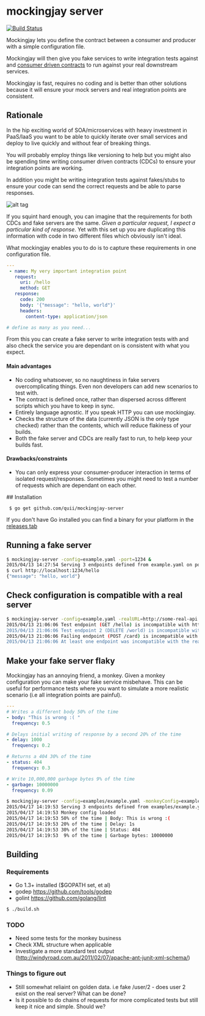 # mockingjay server

[![Build Status](https://travis-ci.org/quii/mockingjay-server.svg?branch=master)](https://travis-ci.org/quii/mockingjay-server)

Mockingjay lets you define the contract between a consumer and producer with a simple configuration file.

Mockingjay will then give you fake services to write integration tests against and [consumer driven contracts](http://martinfowler.com/articles/consumerDrivenContracts.html) to run against your real downstream services.

Mockingjay is fast, requires no coding and is better than other solutions because it will ensure your mock servers and real integration points are consistent.

## Rationale

In the hip exciting world of SOA/microservices with heavy investment in PaaS/IaaS you want to be able to quickly iterate over small services and deploy to live quickly and without fear of breaking things.

You will probably employ things like versioning to help but you might also be spending time writing consumer driven contracts (CDCs) to ensure your integration points are working.

In addition you might be writing integration tests against fakes/stubs to ensure your code can send the correct requests and be able to parse responses.

![alt tag](http://i.imgur.com/oC6BjGn.png)

If you squint hard enough, you can imagine that the requirements for both CDCs and fake servers are the same. *Given a particular request, I expect a particular kind of response*. Yet with this set up you are duplicating this information with code in two different files which obviously isn't ideal.

What mockingjay enables you to do is to capture these requirements in one configuration file.

````yaml
---
 - name: My very important integration point
   request:
     uri: /hello
     method: GET
   response:
     code: 200
     body: '{"message": "hello, world"}'
     headers:
       content-type: application/json

# define as many as you need...
````

From this you can create a fake server to write integration tests with and also check the service you are dependant on is consistent with what you expect.

#### Main advantages

- No coding whatsoever, so no naughtiness in fake servers overcomplicating things. Even non developers can add new scenarios to test with.
- The contract is defined once, rather than dispersed across different scripts which you have to keep in sync.
- Entirely language agnostic. If you speak HTTP you can use mockingjay.
- Checks the structure of the data (currently JSON is the only type checked) rather than the contents, which will reduce flakiness of your builds.
- Both the fake server and CDCs are really fast to run, to help keep your builds fast.

#### Drawbacks/constraints

- You can only express your consumer-producer interaction in terms of isolated request/responses. Sometimes you might need to test a number of requests which are dependant on each other. 

## Installation

     $ go get github.com/quii/mockingjay-server

If you don't have Go installed you can find a binary for your platform in the [releases tab](https://github.com/quii/mockingjay-server/releases)

## Running a fake server

````bash
$ mockingjay-server -config=example.yaml -port=1234 &
2015/04/13 14:27:54 Serving 3 endpoints defined from example.yaml on port 1234
$ curl http://localhost:1234/hello
{"message": "hello, world"}
````

## Check configuration is compatible with a real server

````bash
$ mockingjay-server -config=example.yaml -realURL=http://some-real-api.com
2015/04/13 21:06:06 Test endpoint (GET /hello) is incompatible with http://some-real-api - Couldn't reach real server
2015/04/13 21:06:06 Test endpoint 2 (DELETE /world) is incompatible with http://some-real-api - Couldn't reach real server
2015/04/13 21:06:06 Failing endpoint (POST /card) is incompatible with http://some-real-api - Couldn't reach real server
2015/04/13 21:06:06 At least one endpoint was incompatible with the real URL supplied
````

## Make your fake server flaky

Mockingjay has an annoying friend, a monkey. Given a monkey configuration you can make your fake service misbehave. This can be useful for performance tests where you want to simulate a more realistic scenario (i.e all integration points are painful).

````yaml
---
# Writes a different body 50% of the time
- body: "This is wrong :( "
  frequency: 0.5

# Delays initial writing of response by a second 20% of the time
- delay: 1000
  frequency: 0.2

# Returns a 404 30% of the time
- status: 404
  frequency: 0.3

# Write 10,000,000 garbage bytes 9% of the time
- garbage: 10000000
  frequency: 0.09
````

````bash
$ mockingjay-server -config=examples/example.yaml -monkeyConfig=examples/monkey-business.yaml
2015/04/17 14:19:53 Serving 3 endpoints defined from examples/example.yaml on port 9090
2015/04/17 14:19:53 Monkey config loaded
2015/04/17 14:19:53 50% of the time | Body: This is wrong :(
2015/04/17 14:19:53 20% of the time | Delay: 1s
2015/04/17 14:19:53 30% of the time | Status: 404
2015/04/17 14:19:53  9% of the time | Garbage bytes: 10000000
````

## Building

### Requirements

- Go 1.3+ installed ($GOPATH set, et al)
- godep https://github.com/tools/godep
- golint https://github.com/golang/lint

````bash
$ ./build.sh
````

### TODO

- Need some tests for the monkey business
- Check XML structure when applicable
- Investigate a more standard test output (http://windyroad.com.au/2011/02/07/apache-ant-junit-xml-schema/)

### Things to figure out

- Still somewhat reliaint on golden data. i.e fake /user/2 - does user 2 exist on the real server? What can be done?
- Is it possible to do chains of requests for more complicated tests but still keep it nice and simple. Should we?
